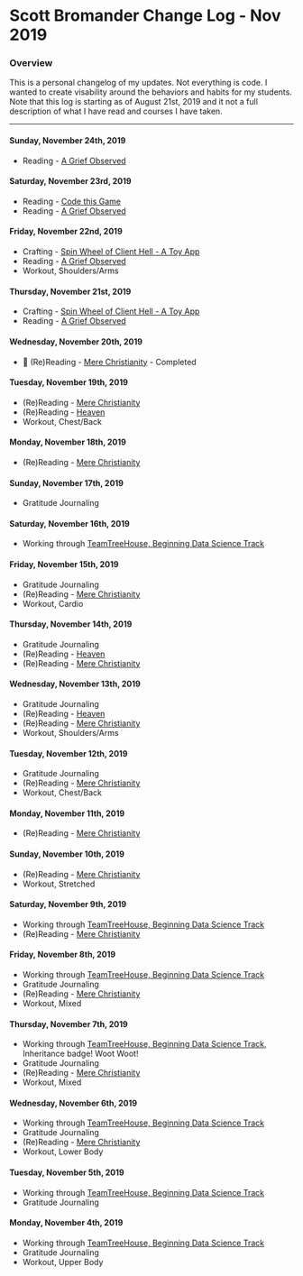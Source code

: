 # Scott Bromander Change Log - Nov 2019

### Overview
This is a personal changelog of my updates. Not everything is code. I wanted to create visability around the behaviors and habits for my students. Note that this log is starting as of August 21st, 2019 and it not a full description of what I have read and courses I have taken. 

---
#### Sunday, November 24th, 2019
- Reading - [A Grief Observed](https://www.amazon.com/Blackstone-Audio-Inc-Grief-Observed/dp/B000EAT1UG/ref=tmm_aud_swatch_0?_encoding=UTF8&qid=1574385199&sr=8-2)

#### Saturday, November 23rd, 2019
- Reading - [Code this Game](https://www.amazon.com/Code-This-Game-Python-Create/dp/1250306698/ref=sr_1_1?crid=23M5C0FJCFFGC&keywords=code+this+game&qid=1574555129&sprefix=code+this+%2Caps%2C169&sr=8-1)
- Reading - [A Grief Observed](https://www.amazon.com/Blackstone-Audio-Inc-Grief-Observed/dp/B000EAT1UG/ref=tmm_aud_swatch_0?_encoding=UTF8&qid=1574385199&sr=8-2)

#### Friday, November 22nd, 2019
- Crafting - [Spin Wheel of Client Hell - A Toy App](https://github.com/scottbromander/spin-wheel-of-client-hell)
- Reading - [A Grief Observed](https://www.amazon.com/Blackstone-Audio-Inc-Grief-Observed/dp/B000EAT1UG/ref=tmm_aud_swatch_0?_encoding=UTF8&qid=1574385199&sr=8-2)
- Workout, Shoulders/Arms

#### Thursday, November 21st, 2019
- Crafting - [Spin Wheel of Client Hell - A Toy App](https://github.com/scottbromander/spin-wheel-of-client-hell)
- Reading - [A Grief Observed](https://www.amazon.com/Blackstone-Audio-Inc-Grief-Observed/dp/B000EAT1UG/ref=tmm_aud_swatch_0?_encoding=UTF8&qid=1574385199&sr=8-2)

#### Wednesday, November 20th, 2019
- 🎉 (Re)Reading - [Mere Christianity](https://www.amazon.com/Mere-Christianity-C-S-Lewis/dp/0060652926) - Completed

#### Tuesday, November 19th, 2019
- (Re)Reading - [Mere Christianity](https://www.amazon.com/Mere-Christianity-C-S-Lewis/dp/0060652926)
- (Re)Reading - [Heaven](https://www.amazon.com/gp/product/0842379428/ref=dbs_a_def_rwt_bibl_vppi_i0)
- Workout, Chest/Back

#### Monday, November 18th, 2019
- (Re)Reading - [Mere Christianity](https://www.amazon.com/Mere-Christianity-C-S-Lewis/dp/0060652926)

#### Sunday, November 17th, 2019
- Gratitude Journaling

#### Saturday, November 16th, 2019
- Working through [TeamTreeHouse, Beginning Data Science Track](https://teamtreehouse.com/tracks/beginning-data-science)

#### Friday, November 15th, 2019
- Gratitude Journaling
- (Re)Reading - [Mere Christianity](https://www.amazon.com/Mere-Christianity-C-S-Lewis/dp/0060652926)
- Workout, Cardio

#### Thursday, November 14th, 2019
- Gratitude Journaling
- (Re)Reading - [Heaven](https://www.amazon.com/gp/product/0842379428/ref=dbs_a_def_rwt_bibl_vppi_i0)
- (Re)Reading - [Mere Christianity](https://www.amazon.com/Mere-Christianity-C-S-Lewis/dp/0060652926)

#### Wednesday, November 13th, 2019
- Gratitude Journaling
- (Re)Reading - [Heaven](https://www.amazon.com/gp/product/0842379428/ref=dbs_a_def_rwt_bibl_vppi_i0)
- (Re)Reading - [Mere Christianity](https://www.amazon.com/Mere-Christianity-C-S-Lewis/dp/0060652926)
- Workout, Shoulders/Arms

#### Tuesday, November 12th, 2019
- Gratitude Journaling
- (Re)Reading - [Mere Christianity](https://www.amazon.com/Mere-Christianity-C-S-Lewis/dp/0060652926)
- Workout, Chest/Back

#### Monday, November 11th, 2019
- (Re)Reading - [Mere Christianity](https://www.amazon.com/Mere-Christianity-C-S-Lewis/dp/0060652926)

#### Sunday, November 10th, 2019
- (Re)Reading - [Mere Christianity](https://www.amazon.com/Mere-Christianity-C-S-Lewis/dp/0060652926)
- Workout, Stretched

#### Saturday, November 9th, 2019
- Working through [TeamTreeHouse, Beginning Data Science Track](https://teamtreehouse.com/tracks/beginning-data-science)
- (Re)Reading - [Mere Christianity](https://www.amazon.com/Mere-Christianity-C-S-Lewis/dp/0060652926)

#### Friday, November 8th, 2019
- Working through [TeamTreeHouse, Beginning Data Science Track](https://teamtreehouse.com/tracks/beginning-data-science)
- Gratitude Journaling
- (Re)Reading - [Mere Christianity](https://www.amazon.com/Mere-Christianity-C-S-Lewis/dp/0060652926)
- Workout, Mixed

#### Thursday, November 7th, 2019
- Working through [TeamTreeHouse, Beginning Data Science Track](https://teamtreehouse.com/tracks/beginning-data-science), Inheritance badge! Woot Woot!
- Gratitude Journaling
- (Re)Reading - [Mere Christianity](https://www.amazon.com/Mere-Christianity-C-S-Lewis/dp/0060652926)
- Workout, Mixed

#### Wednesday, November 6th, 2019
- Working through [TeamTreeHouse, Beginning Data Science Track](https://teamtreehouse.com/tracks/beginning-data-science)
- Gratitude Journaling
- (Re)Reading - [Mere Christianity](https://www.amazon.com/Mere-Christianity-C-S-Lewis/dp/0060652926)
- Workout, Lower Body

#### Tuesday, November 5th, 2019
- Working through [TeamTreeHouse, Beginning Data Science Track](https://teamtreehouse.com/tracks/beginning-data-science)
- Gratitude Journaling

#### Monday, November 4th, 2019
- Working through [TeamTreeHouse, Beginning Data Science Track](https://teamtreehouse.com/tracks/beginning-data-science)
- Gratitude Journaling
- Workout, Upper Body
